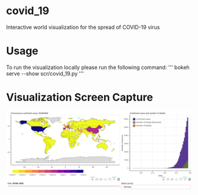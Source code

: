 # covid_19

Interactive world visualization for the spread of COVID-19 virus

# Usage

To run the visualization locally please run the following command:
'''
bokeh serve --show scr/covid_19.py
'''

# Visualization Screen Capture
![alt text](https://github.com/jlolivaresp/covid_19/blob/master/visualization_screen_capture.png)
